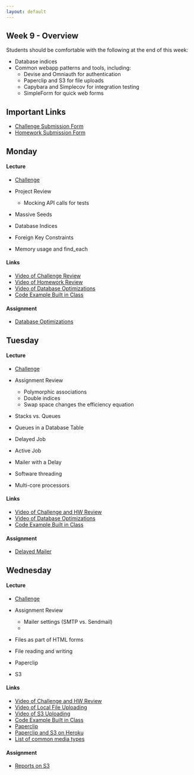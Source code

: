 ```yaml
---
layout: default
---
```


## Week 9 - Overview

Students should be comfortable with the following at the end of this week:

* Database indices
* Common webapp patterns and tools, including:
  * Devise and Omniauth for authentication
  * Paperclip and S3 for file uploads
  * Capybara and Simplecov for integration testing
  * SimpleForm for quick web forms

## Important Links

* [Challenge Submission Form](http://goo.gl/forms/fpcxQCtEqs)
* [Homework Submission Form](https://docs.google.com/forms/d/1lddv00AYx4z9ugJBYv1v2RG_JuMUpWEYPYjQGdCVdgQ/viewform?c=0&w=1)


## Monday

#### Lecture

* [Challenge](https://github.com/masonfmatthews/rails_assignments/blob/master/challenges/discuss_ruby.md)
* Project Review
  * Mocking API calls for tests

* Massive Seeds
* Database Indices
* Foreign Key Constraints
* Memory usage and find_each

#### Links

* [Video of Challenge Review](http://youtu.be/TWh8Ry4OQZc)
* [Video of Homework Review](https://www.youtube.com/watch?v=jlJnz0haP-s)
* [Video of Database Optimizations](http://youtu.be/MfY1mBw0OQU)
* [Code Example Built in Class](https://github.com/tiyd-rails-2015-01/tons_of_students_example)

#### Assignment

* [Database Optimizations](https://github.com/tiyd-rails-2015-01/database_optimizations)


## Tuesday

#### Lecture

* [Challenge](https://github.com/masonfmatthews/rails_assignments/blob/master/challenges/discuss_rails.md)
* Assignment Review
  * Polymorphic associations
  * Double indices
  * Swap space changes the efficiency equation

* Stacks vs. Queues
* Queues in a Database Table
* Delayed Job
* Active Job
* Mailer with a Delay
* Software threading
* Multi-core processors

#### Links

* [Video of Challenge and HW Review](https://www.youtube.com/watch?v=wla10CPMTUg)
* [Video of Database Optimizations](https://www.youtube.com/watch?v=sPkraiw-IOI)
* [Code Example Built in Class](https://github.com/tiyd-rails-2015-01/mailer_example)

#### Assignment

* [Delayed Mailer](https://github.com/tiyd-rails-2015-01/delayed_mailer)


## Wednesday

#### Lecture

* [Challenge](https://github.com/masonfmatthews/rails_assignments/blob/master/challenges/discuss_supporting_technologies.md)
* Assignment Review
  * Mailer settings (SMTP vs. Sendmail)
  *

* Files as part of HTML forms
* File reading and writing
* Paperclip
* S3

#### Links

* [Video of Challenge and HW Review](http://youtu.be/X-mKXOMm2hU)
* [Video of Local File Uploading](http://youtu.be/zQNPnmsRxGM)
* [Video of S3 Uploading](http://youtu.be/bAeGKJ-Wl4g)
* [Code Example Built in Class](https://github.com/tiyd-rails-2015-01/s3_example)
* [Paperclip](https://github.com/thoughtbot/paperclip)
* [Paperclip and S3 on Heroku](https://devcenter.heroku.com/articles/paperclip-s3)
* [List of common media types](http://en.wikipedia.org/wiki/Internet_media_type#List_of_common_media_types)

#### Assignment

* [Reports on S3](https://github.com/tiyd-rails-2015-01/reports_on_s3)

<!--

## Thursday

#### Lecture

* [Challenge](https://github.com/masonfmatthews/rails_assignments/blob/master/challenges/discuss_development.md)
* Assignment Review

* Devise and Omniauth (Michael)
* Capybara (Thomas and Chris)
* [SimpleForm](https://github.com/plataformatec/simple_form)







* Multi-tenancy
* Simplecov

* Versioning in a Database
* Disabled_at pattern

* Mocking and stubbing

* Underscore vs hyphen vs camelCase review

* [Merging Apps and Heroku Deployments](https://github.com/masonfmatthews/rails_assignments/tree/master/assignments/heroku_deployments) - AS PAIRS

* [Student Awards](https://github.com/masonfmatthews/rails_assignments/tree/master/assignments/student_awards)

* [Rails Testing and Coverage](https://github.com/masonfmatthews/rails_assignments/tree/master/assignments/rails_testing_and_coverage)

* http://mislav.uniqpath.com/poignant-guide/

* Polymorphism?
* Single Table Inheritance?

* scoped associations

    class Item < ActiveRecord::Base
      has_many :orders do
        def for_user(user_id)
          where(user_id: user_id)
        end
      end
    end

    Item.first.orders.for_user(current_user)

* Multi-tenancy discussion
* Trying to change an array in an outer scope inside a called function.

* NoSQL
-->

